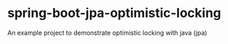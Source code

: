 # spring-boot-jpa-optimistic-locking
An example project to demonstrate optimistic locking with java (jpa)
